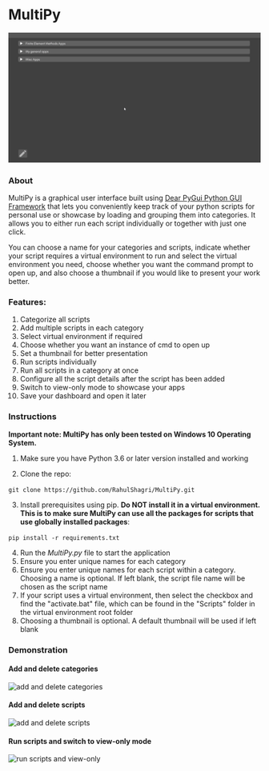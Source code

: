 # MultiPy

![Intro](readme_resources/intro.gif)

<h3>About</h3>

MultiPy is a graphical user interface built using [Dear PyGui Python GUI Framework](https://pypi.org/project/dearpygui/) that lets you conveniently keep track of your python scripts for personal use or showcase by loading and grouping them into categories. It allows you to either run each script individually or together with just one click.

You can choose a name for your categories and scripts, indicate whether your script requires a virtual environment to run and select the virtual environment you need, choose whether you want the command prompt to open up, and also choose a thumbnail if you would like to present your work better.

<h3>Features:</h3>

1. Categorize all scripts
2. Add multiple scripts in each category
3. Select virtual environment if required
4. Choose whether you want an instance of cmd to open up
4. Set a thumbnail for better presentation
5. Run scripts individually
6. Run all scripts in a category at once
7. Configure all the script details after the script has been added 
8. Switch to view-only mode to showcase your apps
9. Save your dashboard and open it later

<H3>Instructions</H3>

<b>Important note: MultiPy has only been tested on Windows 10 Operating System.</b>

1. Make sure you have Python 3.6 or later version installed and working
   
2. Clone the repo:

```git clone https://github.com/RahulShagri/MultiPy.git```

3. Install prerequisites using pip. <b>Do NOT install it in a virtual environment. This is to make sure MultiPy can use all the packages for scripts that use globally installed packages</b>:

```pip install -r requirements.txt```

4. Run the <i>MultiPy.py</i> file to start the application
5. Ensure you enter unique names for each category
6. Ensure you enter unique names for each script within a category. Choosing a name is optional. If left blank, the script file name will be chosen as the script name
7. If your script uses a virtual environment, then select the checkbox and find the "activate.bat" file, which can be found in the "Scripts" folder in the virtual environment root folder
8. Choosing a thumbnail is optional. A default thumbnail will be used if left blank

<h3>Demonstration</h3>

<h4>Add and delete categories</h4>

![add and delete categories](readme_resources/add_delete_category.gif)

<h4>Add and delete scripts</h4>

![add and delete scripts](readme_resources/add_delete_script.gif)

<h4>Run scripts and switch to view-only mode</h4>

![run scripts and view-only](readme_resources/run_script.gif)

